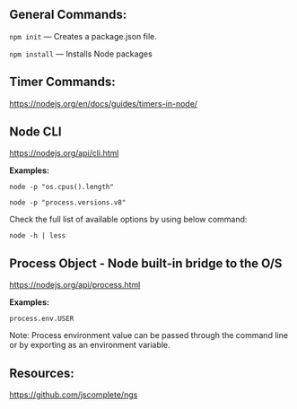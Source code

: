 ## General Commands:

`npm init` — Creates a package.json file.

`npm install` — Installs Node packages

## Timer Commands:

https://nodejs.org/en/docs/guides/timers-in-node/

## Node CLI

https://nodejs.org/api/cli.html

**Examples:**

`node -p "os.cpus().length"`

`node -p "process.versions.v8"`

Check the full list of available options by using below command:

`node -h | less`

## Process Object - Node built-in bridge to the O/S

https://nodejs.org/api/process.html

**Examples:**

`process.env.USER`

Note: Process environment value can be passed through the command line or by exporting as an environment variable.

## Resources:

https://github.com/jscomplete/ngs